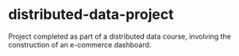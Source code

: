 # distributed-data-project
Project completed as part of a distributed data course, involving the construction of an e-commerce dashboard.

